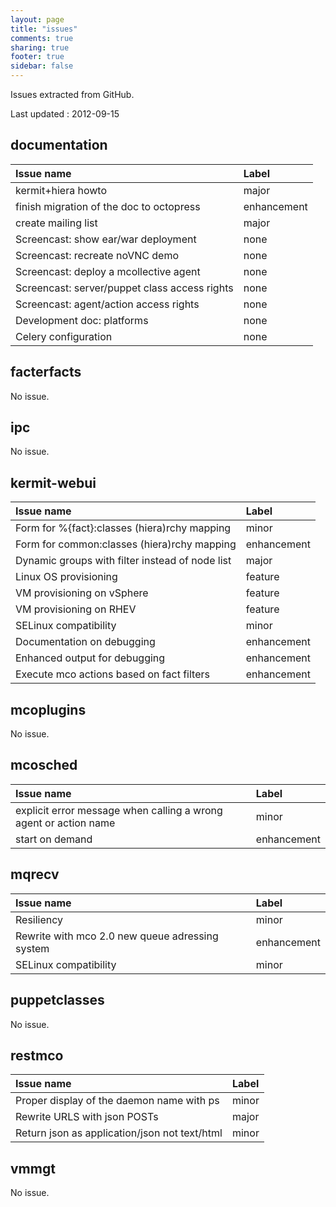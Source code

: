 ```yaml
---
layout: page
title: "issues"
comments: true
sharing: true
footer: true
sidebar: false 
---
```


Issues extracted from GitHub.

Last updated :  2012-09-15


## documentation
| Issue name | Label       
|:-----------|:------------
| kermit+hiera howto | major
| finish migration of the doc to octopress | enhancement
| create mailing list | major
| Screencast: show ear/war deployment | none
| Screencast: recreate noVNC demo | none
| Screencast: deploy a mcollective agent | none
| Screencast: server/puppet class access rights | none
| Screencast: agent/action access rights | none
| Development doc: platforms | none
| Celery configuration | none


## facterfacts
No issue.


## ipc
No issue.


## kermit-webui
| Issue name | Label       
|:-----------|:------------
| Form for %{fact}:classes (hiera)rchy mapping | minor
| Form for common:classes (hiera)rchy mapping | enhancement
| Dynamic groups with filter instead of node list | major
| Linux OS provisioning | feature
| VM provisioning on vSphere | feature
| VM provisioning on RHEV | feature
| SELinux compatibility | minor
| Documentation on debugging | enhancement
| Enhanced output for debugging | enhancement
| Execute mco actions based on fact filters | enhancement


## mcoplugins
No issue.


## mcosched
| Issue name | Label       
|:-----------|:------------
| explicit error message when calling a wrong agent or action name | minor
| start on demand | enhancement


## mqrecv
| Issue name | Label       
|:-----------|:------------
| Resiliency | minor
| Rewrite with mco 2.0 new queue adressing system | enhancement
| SELinux compatibility | minor


## puppetclasses
No issue.


## restmco
| Issue name | Label       
|:-----------|:------------
| Proper display of the daemon name with ps | minor
| Rewrite URLS with json POSTs | major
| Return json as application/json not text/html | minor


## vmmgt
No issue.


